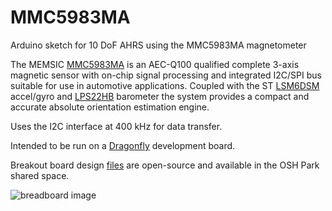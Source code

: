 # MMC5983MA
Arduino sketch for 10 DoF AHRS using the MMC5983MA magnetometer

The MEMSIC [MMC5983MA](http://www.memsic.com/userfiles/files/DataSheets/Magnetic-Sensors-Datasheets/MMC5983MA_Datasheet.pdf) is an AEC-Q100 qualified complete 3-axis magnetic sensor with on-chip signal processing and integrated I2C/SPI bus suitable for use in automotive applications. Coupled with the ST [LSM6DSM]( http://www.st.com/content/ccc/resource/technical/document/datasheet/76/27/cf/88/c5/03/42/6b/DM00218116.pdf/files/DM00218116.pdf/jcr:content/translations/en.DM00218116.pdf) accel/gyro and [LPS22HB](http://www.st.com/content/ccc/resource/technical/document/datasheet/bf/c1/4f/23/61/17/44/8a/DM00140895.pdf/files/DM00140895.pdf/jcr:content/translations/en.DM00140895.pdf) barometer the system provides a compact and accurate absolute orientation estimation engine.
 
Uses the I2C interface at 400 kHz for data transfer.
 
Intended to be run on a [Dragonfly](https://www.tindie.com/products/tleracorp/dragonfly-stm32l47696-development-board/) development board.
 
Breakout board design [files](https://oshpark.com/shared_projects/dQtm1Bbl) are open-source and available in the OSH Park shared space.

![breadboard image](https://user-images.githubusercontent.com/6698410/85341294-a71fd300-b49c-11ea-8dcb-131431fecc0f.jpg)
 
   
